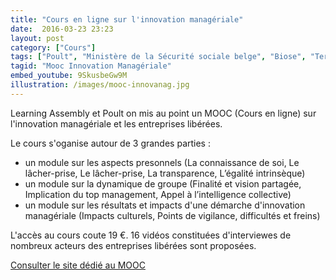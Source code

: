 ```yaml
---
title: "Cours en ligne sur l'innovation managériale"
date:  2016-03-23 23:23
layout: post
category: ["Cours"]
tags: ["Poult", "Ministère de la Sécurité sociale belge", "Biose", "Teractem", "Christophe Collignon", "IMA Technologies", "Laurence Vanhée", "Carlos Verkaeren", "Alexandre girard", "Michel Hervé"]
tagid: "Mooc Innovation Managériale"
embed_youtube: 9SkusbeGw9M
illustration: /images/mooc-innovanag.jpg
---
```


Learning Assembly et Poult on mis au point un MOOC (Cours en ligne) sur l'innovation managériale et les entreprises libérées.

Le cours s'oganise autour de 3 grandes parties :

- un module sur les aspects presonnels (La connaissance de soi, Le lâcher-prise, Le lâcher-prise, La transparence, L’égalité intrinsèque)
- un module sur la dynamique de groupe (Finalité et vision partagée, Implication du top management, Appel à l’intelligence collective)
- un module sur les résultats et impacts d'une démarche d'innovation managériale (Impacts culturels, Points de vigilance, difficultés et freins)

L'accès au cours coute 19 €. 16 vidéos constituées d'interviewes de nombreux acteurs des entreprises libérées sont proposées.

[Consulter le site dédié au MOOC](http://www.innomanageriale.com/)
